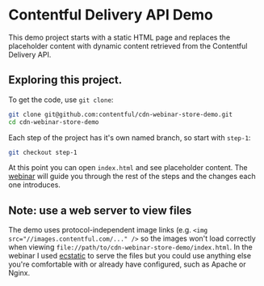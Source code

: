# Contentful Delivery API Demo

This demo project starts with a static HTML page and replaces the placeholder content with dynamic content retrieved from the Contentful Delivery API.

## Exploring this project.

To get the code, use `git clone`:

```bash
git clone git@github.com:contentful/cdn-webinar-store-demo.git
cd cdn-webinar-store-demo
```

Each step of the project has it's own named branch, so start with `step-1`:

```bash
git checkout step-1
```

At this point you can open `index.html` and see placeholder content. The [webinar](https://www.contentful.com/blog/2014/07/22/contentful-webinar-content-delivery-api/) will guide you through the rest of the steps and the changes each one introduces.

## Note: use a web server to view files

The demo uses protocol-independent image links (e.g. `<img src="//images.contentful.com/..." />` so the images won't load correctly when viewing `file://path/to/cdn-webinar-store-demo/index.html`. In the webinar I used [ecstatic](https://www.npmjs.org/package/ecstatic) to serve the files but you could use anything else you're comfortable with or already have configured, such as Apache or Nginx.
